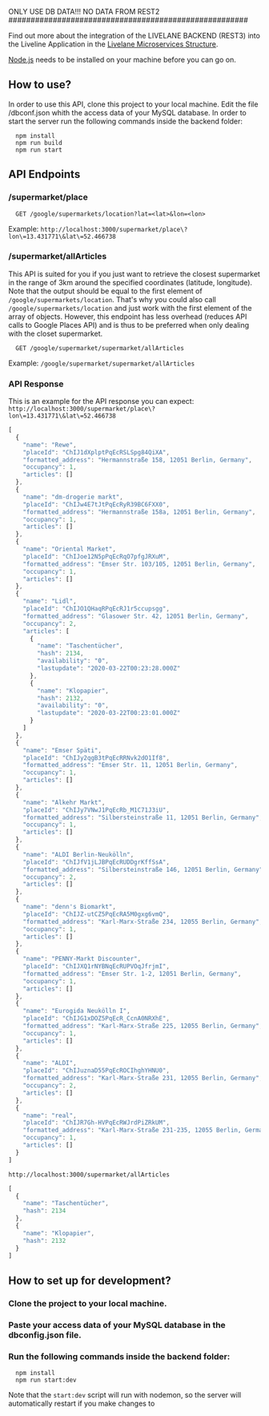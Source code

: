 ONLY USE DB DATA!!! NO DATA FROM REST2
######################################################

Find out more about the integration of the LIVELANE BACKEND (REST3) into the Liveline Application in the [Livelane Microservices Structure](https://docs.google.com/document/d/1RLdGLrOS8xFzT58jS5aggvNy8lCMdPbxYCEXZ2F2ziw/edit).

[Node.js](https://nodejs.org/de/download/) needs to be installed on your machine before you can go on.

## How to use?
In order to use this API, clone this project to your local machine. Edit the file /dbconf.json whith the access data of your MySQL database. 
In order to start the server run the following commands inside the backend folder:

      npm install
      npm run build
      npm run start


## API Endpoints
### /supermarket/place      
      GET /google/supermarkets/location?lat=<lat>&lon=<lon>
Example: `http://localhost:3000/supermarket/place\?lon\=13.431771\&lat\=52.466738`


### /supermarket/allArticles
This API is suited for you if you just want to retrieve the closest supermarket in the range of 3km around the specified coordinates (latitude, longitude). Note that the output should be equal to the first element of `/google/supermarkets/location`. That's why you could also call `/google/supermarkets/location` and just work with the first element of the array of objects. However, this endpoint has less overhead (reduces API calls to Google Places API) and is thus to be preferred when only dealing with the closet supermarket.

      GET /google/supermarket/supermarket/allArticles

Example: `/google/supermarket/supermarket/allArticles`

### API Response
This is an example for the API response you can expect: 
`http://localhost:3000/supermarket/place\?lon\=13.431771\&lat\=52.466738`
```javascript
[
  {
    "name": "Rewe",
    "placeId": "ChIJ1dXplptPqEcRSLSpg84QiXA",
    "formatted_address": "Hermannstraße 158, 12051 Berlin, Germany",
    "occupancy": 1,
    "articles": []
  },
  {
    "name": "dm-drogerie markt",
    "placeId": "ChIJw4E7tJtPqEcRyR39BC6FXX0",
    "formatted_address": "Hermannstraße 158a, 12051 Berlin, Germany",
    "occupancy": 1,
    "articles": []
  },
  {
    "name": "Oriental Market",
    "placeId": "ChIJoe12N5pPqEcRqO7pfgJRXuM",
    "formatted_address": "Emser Str. 103/105, 12051 Berlin, Germany",
    "occupancy": 1,
    "articles": []
  },
  {
    "name": "Lidl",
    "placeId": "ChIJO1QHaqRPqEcRJ1r5ccupsgg",
    "formatted_address": "Glasower Str. 42, 12051 Berlin, Germany",
    "occupancy": 2,
    "articles": [
      {
        "name": "Taschentücher",
        "hash": 2134,
        "availability": "0",
        "lastupdate": "2020-03-22T00:23:28.000Z"
      },
      {
        "name": "Klopapier",
        "hash": 2132,
        "availability": "0",
        "lastupdate": "2020-03-22T00:23:01.000Z"
      }
    ]
  },
  {
    "name": "Emser Späti",
    "placeId": "ChIJy2qgB3tPqEcRRNvk2dO1If8",
    "formatted_address": "Emser Str. 11, 12051 Berlin, Germany",
    "occupancy": 1,
    "articles": []
  },
  {
    "name": "Alkehr Markt",
    "placeId": "ChIJy7VNwJ1PqEcRb_M1C71J3iU",
    "formatted_address": "Silbersteinstraße 11, 12051 Berlin, Germany",
    "occupancy": 1,
    "articles": []
  },
  {
    "name": "ALDI Berlin-Neukölln",
    "placeId": "ChIJfV1jLJBPqEcRUDDgrKffSsA",
    "formatted_address": "Silbersteinstraße 146, 12051 Berlin, Germany",
    "occupancy": 2,
    "articles": []
  },
  {
    "name": "denn's Biomarkt",
    "placeId": "ChIJZ-utCZ5PqEcRA5M0gxg6vmQ",
    "formatted_address": "Karl-Marx-Straße 234, 12055 Berlin, Germany",
    "occupancy": 1,
    "articles": []
  },
  {
    "name": "PENNY-Markt Discounter",
    "placeId": "ChIJXQ1rNYBNqEcRUPVOqJfrjmI",
    "formatted_address": "Emser Str. 1-2, 12051 Berlin, Germany",
    "occupancy": 1,
    "articles": []
  },
  {
    "name": "Eurogida Neukölln I",
    "placeId": "ChIJG1xDOZ5PqEcR_CcnA0NRXhE",
    "formatted_address": "Karl-Marx-Straße 225, 12055 Berlin, Germany",
    "occupancy": 1,
    "articles": []
  },
  {
    "name": "ALDI",
    "placeId": "ChIJuznaD55PqEcROCIhghYHNU0",
    "formatted_address": "Karl-Marx-Straße 231, 12055 Berlin, Germany",
    "occupancy": 2,
    "articles": []
  },
  {
    "name": "real",
    "placeId": "ChIJR7Gh-HVPqEcRWJrdPiZRkUM",
    "formatted_address": "Karl-Marx-Straße 231-235, 12055 Berlin, Germany",
    "occupancy": 1,
    "articles": []
  }
]
```

`http://localhost:3000/supermarket/allArticles`
```javascript
[
  {
    "name": "Taschentücher",
    "hash": 2134
  },
  {
    "name": "Klopapier",
    "hash": 2132
  }
]
```

## How to set up for development?
### Clone the project to your local machine.

### Paste your access data of your MySQL database in the dbconfig.json file.


### Run the following commands inside the backend folder:

      npm install
      npm run start:dev

Note that the `start:dev` script will run with nodemon, so the server will automatically restart if you make changes to
